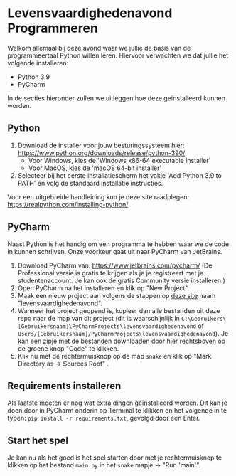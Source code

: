 # Levensvaardighedenavond Programmeren

Welkom allemaal bij deze avond waar we jullie de basis van de programmeertaal Python willen leren. Hiervoor verwachten we dat jullie het volgende installeren:
- Python 3.9
- PyCharm

In de secties hieronder zullen we uitleggen hoe deze geïnstalleerd kunnen worden.

## Python
1. Download de installer voor jouw besturingssysteem hier: https://www.python.org/downloads/release/python-390/
    - Voor Windows, kies de 'Windows x86-64 executable installer'
    - Voor MacOS, kies de 'macOS 64-bit installer'
2. Selecteer bij het eerste installatiescherm het vakje 'Add Python 3.9 to PATH' en volg de standaard installatie instructies.

Voor een uitgebreide handleiding kun je deze site raadplegen: https://realpython.com/installing-python/

## PyCharm
Naast Python is het handig om een programma te hebben waar we de code in kunnen schrijven. Onze voorkeur gaat uit naar PyCharm van JetBrains.
1. Download PyCharm van: https://www.jetbrains.com/pycharm/ (De Professional versie is gratis te krijgen als je je registreert met je studentenaccount. Je kan ook de gratis Community versie installeren.)
2. Open PyCharm na het installeren en klik op "New Project".
3. Maak een nieuw project aan volgens de stappen op [deze site](https://www.jetbrains.com/help/pycharm/creating-and-running-your-first-python-project.html#creating-simple-project) naam "levensvaardighedenavond".
4. Wanneer het project geopend is, kopieer dan alle bestanden uit deze repo naar de map van dit project (dit is waarschijnlijk in `C:\Gebruikers\[Gebruikersnaam]\PyCharmProjects\levensvaardighedenavond` of `Users/[Gebruikersnaam]/PyCharmProjects\levensvaardighedenavond`). Je kan een zipje met de bestanden downloaden door hier rechtsboven op de groene knop "Code" te klikken.
5. Klik nu met de rechtermuisknop op de map `snake` en klik op "Mark Directory as -> Sources Root" .

## Requirements installeren
Als laatste moeten er nog wat extra dingen geïnstalleerd worden. Dit kan je doen door in PyCharm onderin op Terminal te klikken en het volgende in te typen: `pip install -r requirements.txt`, gevolgd door een Enter.

## Start het spel
Je kan nu als het goed is het spel starten door met je rechtermuisknop te klikken op het bestand `main.py` in het `snake` mapje -> "Run 'main'".
